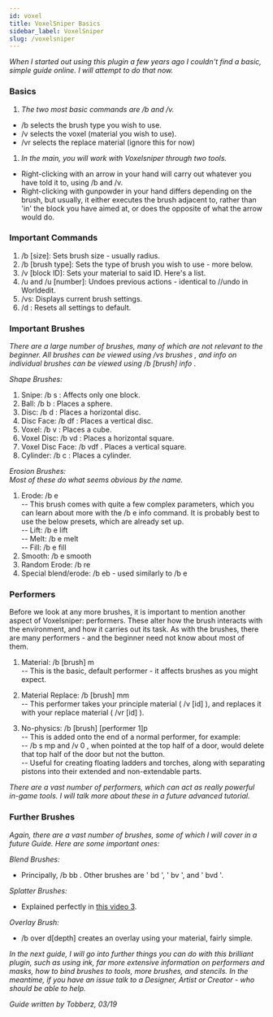 ```yaml
---
id: voxel
title: VoxelSniper Basics
sidebar_label: VoxelSniper
slug: /voxelsniper
---
```


*When I started out using this plugin a few years ago I couldn't find a basic, simple guide online. I will attempt to do that now.*

### Basics

1.  *The two most basic commands are /b and /v.*

-   /b selects the brush type you wish to use.
-   /v selects the voxel (material you wish to use).
-   /vr selects the replace material (ignore this for now)

1.  *In the main, you will work with Voxelsniper through two tools.*

-   Right-clicking with an arrow in your hand will carry out whatever you have told it to, using /b and /v.
-   Right-clicking with gunpowder in your hand differs depending on the brush, but usually, it either executes the brush adjacent to, rather than 'in' the block you have aimed at, or does the opposite of what the arrow would do.

### Important Commands

1.  /b [size]: Sets brush size - usually radius.
2.  /b [brush type]: Sets the type of brush you wish to use - more below.
3.  /v [block ID]: Sets your material to said ID. Here's a list.
4.  /u and /u [number]: Undoes previous actions - identical to //undo in Worldedit.
5.  /vs: Displays current brush settings.
6.  /d : Resets all settings to default.

### Important Brushes

*There are a large number of brushes, many of which are not relevant to the beginner. All brushes can be viewed using* */vs brushes* *, and info on individual brushes can be viewed using* */b [brush] info* .

*Shape Brushes:*

1.  Snipe: /b s : Affects only one block.
2.  Ball: /b b : Places a sphere.
3.  Disc: /b d : Places a horizontal disc.
4.  Disc Face: /b df : Places a vertical disc.
5.  Voxel: /b v : Places a cube.
6.  Voxel Disc: /b vd : Places a horizontal square.
7.  Voxel Disc Face: /b vdf . Places a vertical square.
8.  Cylinder: /b c : Places a cylinder.

*Erosion Brushes:*\
*Most of these do what seems obvious by the name.*

1.  Erode: /b e\
    -- This brush comes with quite a few complex parameters, which you can learn about more with the /b e info command. It is probably best to use the below presets, which are already set up.\
    -- Lift: /b e lift\
    -- Melt: /b e melt\
    -- Fill: /b e fill
2.  Smooth: /b e smooth
3.  Random Erode: /b re
4.  Special blend/erode: /b eb - used similarly to /b e

### Performers

Before we look at any more brushes, it is important to mention another aspect of Voxelsniper: performers. These alter how the brush interacts with the environment, and how it carries out its task. As with the brushes, there are many performers - and the beginner need not know about most of them.

1.  Material: /b [brush] m\
    -- This is the basic, default performer - it affects brushes as you might expect.

2.  Material Replace: /b [brush] mm\
    -- This performer takes your principle material ( /v [id] ), and replaces it with your replace material ( /vr [id] ).

3.  No-physics: /b [brush] [performer 1]p\
    -- This is added onto the end of a normal performer, for example:\
    -- /b s mp and /v 0 , when pointed at the top half of a door, would delete that top half of the door but not the button.\
    -- Useful for creating floating ladders and torches, along with separating pistons into their extended and non-extendable parts.

*There are a vast number of performers, which can act as really powerful in-game tools. I will talk more about these in a future advanced tutorial.*

### Further Brushes

*Again, there are a vast number of brushes, some of which I will cover in a future Guide. Here are some important ones:*

*Blend Brushes:*

-   Principally, /b bb . Other brushes are ' bd ', ' bv ', and ' bvd '.

*Splatter Brushes:*

-   Explained perfectly in [this video 3](https://www.youtube.com/watch?v=bTlaWFfl3R0).

*Overlay Brush:*

-   /b over d[depth] creates an overlay using your material, fairly simple.

*In the next guide, I will go into further things you can do with this brilliant plugin, such as using ink, far more extensive information on performers and masks, how to bind brushes to tools, more brushes, and stencils. In the meantime, if you have an issue talk to a Designer, Artist or Creator - who should be able to help.*

*Guide written by Tobberz, 03/19*